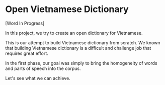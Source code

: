 # Open Vietnamese Dictionary

[Word In Progress]

In this project, we try to create an open dictionary for Vietnamese.

This is our attempt to build Vietnamese dictionary from scratch.
We known that building Vietnamese dictionary is a difficult and challenge job that requires great effort.

In the first phase, our goal was simply to bring the homogeneity of words and parts of speech into the corpus.

Let's see what we can achieve. 